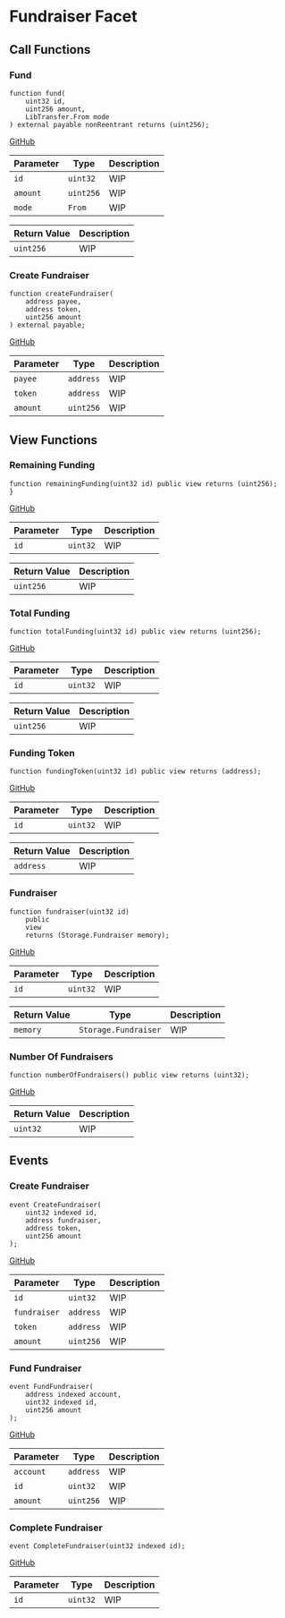 # Fundraiser Facet

## Call Functions

### Fund

```solidity
function fund(
    uint32 id,
    uint256 amount,
    LibTransfer.From mode
) external payable nonReentrant returns (uint256);
```
[GitHub](https://github.com/BeanstalkFarms/Beanstalk/blob/f0e29aae99ddca90085d8dfdc990cff88451d357/protocol/contracts/farm/facets/FundraiserFacet.sol#L40)

| Parameter | Type      | Description |
|-----------|-----------|-------------|
| `id`      | `uint32`  | WIP         |
| `amount`  | `uint256` | WIP         |
| `mode`    | `From`    | WIP         |

| Return Value | Description |
|--------------|-------------|
| `uint256`    | WIP         |

### Create Fundraiser

```solidity
function createFundraiser(
    address payee,
    address token,
    uint256 amount
) external payable;
```
[GitHub](https://github.com/BeanstalkFarms/Beanstalk/blob/f0e29aae99ddca90085d8dfdc990cff88451d357/protocol/contracts/farm/facets/FundraiserFacet.sol#L74)

| Parameter | Type      | Description |
|-----------|-----------|-------------|
| `payee`   | `address` | WIP         |
| `token`   | `address` | WIP         |
| `amount`  | `uint256` | WIP         |

## View Functions

### Remaining Funding

```solidity
function remainingFunding(uint32 id) public view returns (uint256);
}
```
[GitHub](https://github.com/BeanstalkFarms/Beanstalk/blob/f0e29aae99ddca90085d8dfdc990cff88451d357/protocol/contracts/farm/facets/FundraiserFacet.sol#L95)

| Parameter | Type     | Description |
|-----------|----------|-------------|
| `id`      | `uint32` | WIP         |

| Return Value | Description |
|--------------|-------------|
| `uint256`    | WIP         |

### Total Funding

```solidity
function totalFunding(uint32 id) public view returns (uint256);
```
[GitHub](https://github.com/BeanstalkFarms/Beanstalk/blob/f0e29aae99ddca90085d8dfdc990cff88451d357/protocol/contracts/farm/facets/FundraiserFacet.sol#L99)

| Parameter | Type     | Description |
|-----------|----------|-------------|
| `id`      | `uint32` | WIP         |

| Return Value | Description |
|--------------|-------------|
| `uint256`    | WIP         |

### Funding Token

```solidity
function fundingToken(uint32 id) public view returns (address);
```
[GitHub](https://github.com/BeanstalkFarms/Beanstalk/blob/f0e29aae99ddca90085d8dfdc990cff88451d357/protocol/contracts/farm/facets/FundraiserFacet.sol#L103)

| Parameter | Type     | Description |
|-----------|----------|-------------|
| `id`      | `uint32` | WIP         |

| Return Value | Description |
|--------------|-------------|
| `address`    | WIP         |

### Fundraiser

```solidity
function fundraiser(uint32 id)
    public
    view
    returns (Storage.Fundraiser memory);
```
[GitHub](https://github.com/BeanstalkFarms/Beanstalk/blob/f0e29aae99ddca90085d8dfdc990cff88451d357/protocol/contracts/farm/facets/FundraiserFacet.sol#L107)

| Parameter | Type     | Description |
|-----------|----------|-------------|
| `id`      | `uint32` | WIP         |

| Return Value | Type                 | Description |
|--------------|----------------------|-------------|
| `memory`     | `Storage.Fundraiser` | WIP         |

### Number Of Fundraisers

```solidity
function numberOfFundraisers() public view returns (uint32);
```
[GitHub](https://github.com/BeanstalkFarms/Beanstalk/blob/f0e29aae99ddca90085d8dfdc990cff88451d357/protocol/contracts/farm/facets/FundraiserFacet.sol#L115)

| Return Value | Description |
|--------------|-------------|
| `uint32`     | WIP         |

## Events

### Create Fundraiser

```solidity
event CreateFundraiser(
    uint32 indexed id,
    address fundraiser,
    address token,
    uint256 amount
);
```
[GitHub](https://github.com/BeanstalkFarms/Beanstalk/blob/f0e29aae99ddca90085d8dfdc990cff88451d357/protocol/contracts/farm/facets/FundraiserFacet.sol#L23)

| Parameter    | Type      | Description |
|--------------|-----------|-------------|
| `id`         | `uint32`  | WIP         |
| `fundraiser` | `address` | WIP         |
| `token`      | `address` | WIP         |
| `amount`     | `uint256` | WIP         |

### Fund Fundraiser

```solidity
event FundFundraiser(
    address indexed account,
    uint32 indexed id,
    uint256 amount
);
```
[GitHub](https://github.com/BeanstalkFarms/Beanstalk/blob/f0e29aae99ddca90085d8dfdc990cff88451d357/protocol/contracts/farm/facets/FundraiserFacet.sol#L29)

| Parameter | Type      | Description |
|-----------|-----------|-------------|
| `account` | `address` | WIP         |
| `id`      | `uint32`  | WIP         |
| `amount`  | `uint256` | WIP         |

### Complete Fundraiser

```solidity
event CompleteFundraiser(uint32 indexed id);
```
[GitHub](https://github.com/BeanstalkFarms/Beanstalk/blob/f0e29aae99ddca90085d8dfdc990cff88451d357/protocol/contracts/farm/facets/FundraiserFacet.sol#L34)

| Parameter | Type     | Description |
|-----------|----------|-------------|
| `id`      | `uint32` | WIP         |

